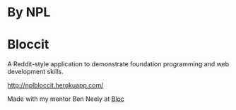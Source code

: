 # By NPL
# Bloccit

A Reddit-style application to demonstrate foundation programming and web development skills.

http://nplbloccit.herokuapp.com/

Made with my mentor Ben Neely at [Bloc](http://bloc.io)
